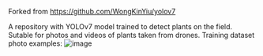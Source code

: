 Forked from https://github.com/WongKinYiu/yolov7

A repository with YOLOv7 model trained to detect plants on the field. Sutable for photos and videos of plants taken from drones.
Training dataset photo examples:
![image](https://github.com/alexxandra-u/yolov7_for_plant_detection/assets/90149266/f5343fe5-161b-4b11-ac75-5e626f1d059a)
